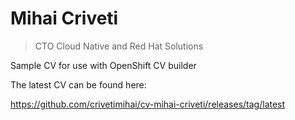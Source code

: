 # Mihai Criveti

> CTO Cloud Native and Red Hat Solutions

Sample CV for use with OpenShift CV builder

The latest CV can be found here:

https://github.com/crivetimihai/cv-mihai-criveti/releases/tag/latest
